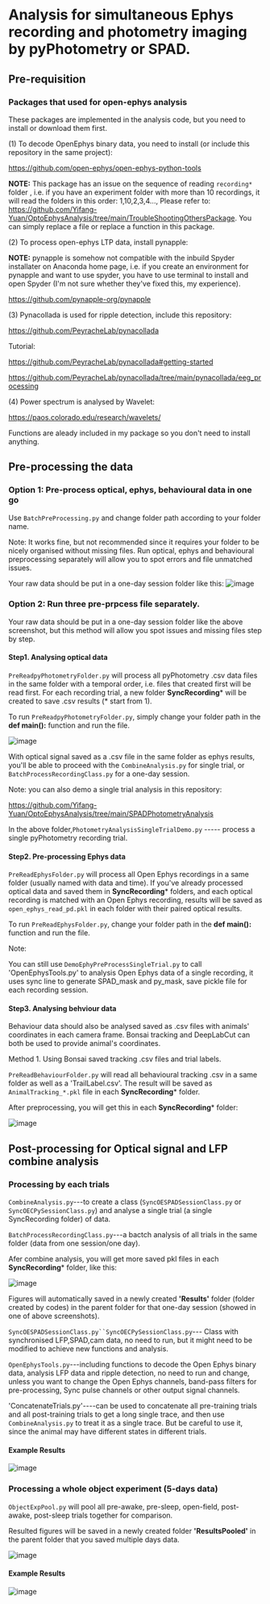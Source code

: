 # Analysis for simultaneous Ephys recording and photometry imaging by pyPhotometry or SPAD.
## Pre-requisition
### Packages that used for open-ephys analysis
These packages are implemented in the analysis code, but you need to install or download them first.

(1) To decode OpenEphys binary data, you need to install (or include this repository in the same project): 

https://github.com/open-ephys/open-ephys-python-tools

**NOTE:** This package has an issue on the sequence of reading `recording*` folder , i.e. if you have an experiment folder with more than 10 recordings, it will read the folders in this order: 1,10,2,3,4...,
Please refer to: https://github.com/Yifang-Yuan/OptoEphysAnalysis/tree/main/TroubleShootingOthersPackage. You can simply replace a file or replace a function in this package.

(2) To process open-ephys LTP data, install pynapple:

**NOTE:** pynapple is somehow not compatible with the inbuild Spyder installater on Anaconda home page, i.e. if you create an environment for pynapple and want to use spyder, you have to use terminal to install and open Spyder (I'm not sure whether they've fixed this, my experience).

https://github.com/pynapple-org/pynapple

(3) Pynacollada is used for ripple detection, include this repository:

https://github.com/PeyracheLab/pynacollada

Tutorial:

https://github.com/PeyracheLab/pynacollada#getting-started

https://github.com/PeyracheLab/pynacollada/tree/main/pynacollada/eeg_processing

(4) Power spectrum is analysed by Wavelet:

https://paos.colorado.edu/research/wavelets/

Functions are aleady included in my package so you don't need to install anything.

## Pre-processing the data 

### Option 1: Pre-process optical, ephys, behavioural data in one go
Use `BatchPreProcessing.py` and change folder path according to your folder name.

Note: It works fine, but not recommended since it requires your folder to be nicely organised without missing files. Run optical, ephys and behavioural preprocessing separately will allow you to spot errors and file unmatched issues.

Your raw data should be put in a one-day session folder like this:
![image](https://github.com/Yifang-Yuan/OptoEphysAnalysis/assets/77569999/7134ea10-b00b-4e9e-9124-b6a35ec3844f)

### Option 2: Run three pre-prpcess file separately.
Your raw data should be put in a one-day session folder like the above screenshot, but this method will allow you spot issues and missing files step by step.
#### Step1. Analysing optical data
`PreReadpyPhotometryFolder.py` will process all pyPhotometry .csv data files in the same folder with a temporal order, i.e. files that created first will be read first. For each recording trial, a new folder **SyncRecording*** will be created to save .csv results (* start from 1). 

To run `PreReadpyPhotometryFolder.py`, simply change your folder path in the **def main():** function and run the file.

![image](https://github.com/Yifang-Yuan/OptoEphysAnalysis/assets/77569999/42e2cc9c-a2fb-4abc-a80a-b79990f07fc1)


With optical signal saved as a .csv file in the same folder as ephys results, you'll be able to proceed with the `CombineAnalysis.py` for single trial, or `BatchProcessRecordingClass.py` for a one-day session. 

Note: you can also demo a single trial analysis in this repository:

https://github.com/Yifang-Yuan/OptoEphysAnalysis/tree/main/SPADPhotometryAnalysis

In the above folder,`PhotometryAnalysisSingleTrialDemo.py` ----- process a single pyPhotometry recording trial.

#### Step2. Pre-processing Ephys data
`PreReadEphysFolder.py` will process all Open Ephys recordings in a same folder (usually named with data and time). If you've already processed optical data and saved them in **SyncRecording*** folders, and each optical recording is matched with an Open Ephys recording, results will be saved as `open_ephys_read_pd.pkl` in each folder with their paired optical results. 

To run `PreReadEphysFolder.py`, change your folder path in the **def main():** function and run the file.

Note: 

You can still use `DemoEphyPreProcessSingleTrial.py` to call 'OpenEphysTools.py' to analysis Open Ephys data of a single recording, it uses sync line to generate SPAD_mask and py_mask, save pickle file for each recording session.

#### Step3. Analysing behviour data
Behaviour data should also be analysed saved as .csv files with animals' coordinates in each camera frame. Bonsai tracking and DeepLabCut can both be used to provide animal's coordinates. 

Method 1. Using Bonsai saved tracking .csv files and trial labels.

`PreReadBehaviourFolder.py` will read all behavioural tracking .csv in a same folder as well as a 'TrailLabel.csv'. The result will be saved as `AnimalTracking_*.pkl` file in each **SyncRecording*** folder.

After preprocessing, you will get this in each **SyncRecording*** folder:

![image](https://github.com/Yifang-Yuan/OptoEphysAnalysis/assets/77569999/5048d453-a176-48ae-8b1c-5be5e7254802)


## Post-processing for Optical signal and LFP combine analysis

### Processing by each trials

`CombineAnalysis.py`---to create a class (`SyncOESPADSessionClass.py` or `SyncOECPySessionClass.py`) and analyse a single trial (a single SyncRecording folder) of data.  

`BatchProcessRecordingClass.py`---a bactch analysis of all trials in the same folder (data from one session/one day).

Afer combine analysis, you will get more saved pkl files in each **SyncRecording*** folder, like this:

![image](https://github.com/Yifang-Yuan/OptoEphysAnalysis/assets/77569999/90deba4c-82e5-4efe-bbae-24eeab47525b)

Figures will automatically saved in a newly created **'Results'** folder (folder created by codes) in the parent folder for that one-day session (showed in one of above screenshots).

`SyncOESPADSessionClass.py``SyncOECPySessionClass.py`--- Class with synchronised LFP,SPAD,cam data, no need to run, but it might need to be modified to achieve new functions and analysis. 

`OpenEphysTools.py`---including functions to decode the Open Ephys binary data, analysis LFP data and ripple detection, no need to run and change, unless you want to change the Open Ephys channels, band-pass filters for pre-processing, Sync pulse channels or other output signal channels. 

'ConcatenateTrials.py'----can be used to concatenate all pre-training trials and all post-training trials to get a long single trace, and then use `CombineAnalysis.py` to treat it as a single trace. But be careful to use it, since the animal may have different states in different trials.

#### Example Results

![image](https://github.com/Yifang-Yuan/OptoEphysAnalysis/assets/77569999/80fb9f71-2329-4128-9df8-680b8776c326)

### Processing a whole object experiment (5-days data)
`ObjectExpPool.py` will pool all pre-awake, pre-sleep, open-field, post-awake, post-sleep trials together for comparison.

Resulted figures will be saved in a newly created folder **'ResultsPooled'** in the parent folder that you saved multiple days data. 

![image](https://github.com/Yifang-Yuan/OptoEphysAnalysis/assets/77569999/9193b15a-9620-44d6-8be6-d98bc79f4762)

#### Example Results
![image](https://github.com/Yifang-Yuan/OptoEphysAnalysis/assets/77569999/208da4d1-d08e-4035-8f48-04c303b51d10)



